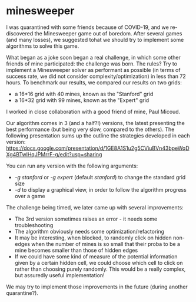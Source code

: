 # minesweeper

I was quarantined with some friends because of COVID-19, and we re-discovered the Minesweeper game out of boredom. 
After several games (and many losses), we suggested tohat we should try to implement some algorithms to solve this game.

What began as a joke soon began a real challenge, in which some other friends of mine participated: the challenge was born.
The rules? Try to implement a Minesweeper solver as performant as possible (in terms of success rate, we did not consider complexity/optimization) in less than 72 hours.
To benchmark our results, we compared our results on two grids:
* a 16\*16 grid with 40 mines, known as the "Stanford" grid
* a 16\*32 grid with 99 mines, known as the "Expert" grid


I worked in close collaboration with a good friend of mine, Paul Micoud.

Our algorithm comes in 3 (and a half?!) versions, the latest presenting the best performance (but being very slow, compared to the others). The following presentation sums up the outline the strategies developed in each version: https://docs.google.com/presentation/d/1GE8A1S1u2g5CViuBVn43bpeWqDXg4BTwlHqJPMrrF-g/edit?usp=sharing

You can run any version with the following arguments:
* *-g stanford* or *-g expert* (default *stanford*) to change the standard grid size
* *-d* to display a graphical view, in order to follow the algorithm progress over a game


The challenge being timed, we later came up with several improvements:
* The 3rd version sometimes raises an error - it needs some troubleshooting
* The algorithm obviously needs some optimization/refactoring
* It may be interesting, when blocked, to randomly click on hidden non-edges when the number of mines is so small that their proba to be a mine becomes smaller than those of hidden edges
* If we could have some kind of measure of the potential information given by a certain hidden cell, we could choose which cell to click on rather than choosing purely randomly. This would be a really complex, but assuredly useful implementation!

We may try to implement those improvements in the future (during another quarantine?).
